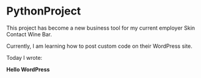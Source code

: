 # PythonProject

This project has become a new business tool for my current employer Skin Contact Wine Bar.

Currently, I am learning how to post custom code on their WordPress site.

Today I wrote:

<b>Hello WordPress</b>
